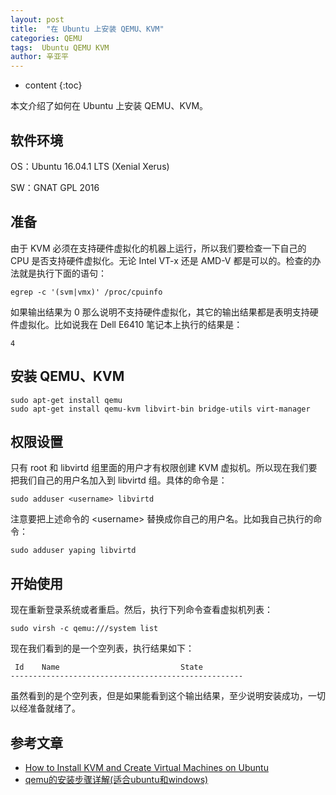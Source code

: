 ```yaml
---
layout: post
title:  "在 Ubuntu 上安装 QEMU、KVM"
categories: QEMU
tags:  Ubuntu QEMU KVM
author: 辛亚平
---
```


* content
{:toc}

本文介绍了如何在 Ubuntu 上安装 QEMU、KVM。




## 软件环境

OS：Ubuntu 16.04.1 LTS (Xenial Xerus)

SW：GNAT GPL 2016

## 准备

由于 KVM 必须在支持硬件虚拟化的机器上运行，所以我们要检查一下自己的 CPU 是否支持硬件虚拟化。无论 Intel VT-x 还是 AMD-V 都是可以的。检查的办法就是执行下面的语句：

```
egrep -c '(svm|vmx)' /proc/cpuinfo
```

如果输出结果为 0 那么说明不支持硬件虚拟化，其它的输出结果都是表明支持硬件虚拟化。比如说我在 Dell E6410 笔记本上执行的结果是：

```
4
```

## 安装 QEMU、KVM

```
sudo apt-get install qemu
sudo apt-get install qemu-kvm libvirt-bin bridge-utils virt-manager
```

## 权限设置

只有 root 和 libvirtd 组里面的用户才有权限创建 KVM 虚拟机。所以现在我们要把我们自己的用户名加入到 libvirtd 组。具体的命令是：

```
sudo adduser <username> libvirtd
```

注意要把上述命令的 \<username\> 替换成你自己的用户名。比如我自己执行的命令：

```
sudo adduser yaping libvirtd
```

## 开始使用

现在重新登录系统或者重启。然后，执行下列命令查看虚拟机列表：

```
sudo virsh -c qemu:///system list
```

现在我们看到的是一个空列表，执行结果如下：

```
 Id    Name                           State
----------------------------------------------------

```

虽然看到的是个空列表，但是如果能看到这个输出结果，至少说明安装成功，一切以经准备就绪了。

## 参考文章

- [How to Install KVM and Create Virtual Machines on Ubuntu](http://www.howtogeek.com/117635/how-to-install-kvm-and-create-virtual-machines-on-ubuntu/)
- [qemu的安装步骤详解(适合ubuntu和windows)](http://blog.csdn.net/ustc_dylan/article/details/4178381)




